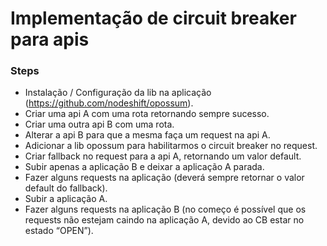# Implementação de circuit breaker para apis

### Steps

- Instalação / Configuração da lib na aplicação (https://github.com/nodeshift/opossum).
- Criar uma api A com uma rota retornando sempre sucesso.
- Criar uma outra api B com uma rota.
- Alterar a api B para que a mesma faça um request na api A.
- Adicionar a lib opossum para habilitarmos o circuit breaker no request.
- Criar fallback no request para a api A, retornando um valor default.
- Subir apenas a aplicação B e deixar a aplicação A parada.
- Fazer alguns requests na aplicação (deverá sempre retornar o valor default do fallback).
- Subir a aplicação A.
- Fazer alguns requests na aplicação B (no começo é possível que os requests não estejam caindo na aplicação A, devido ao CB estar no estado “OPEN”).

```

```

